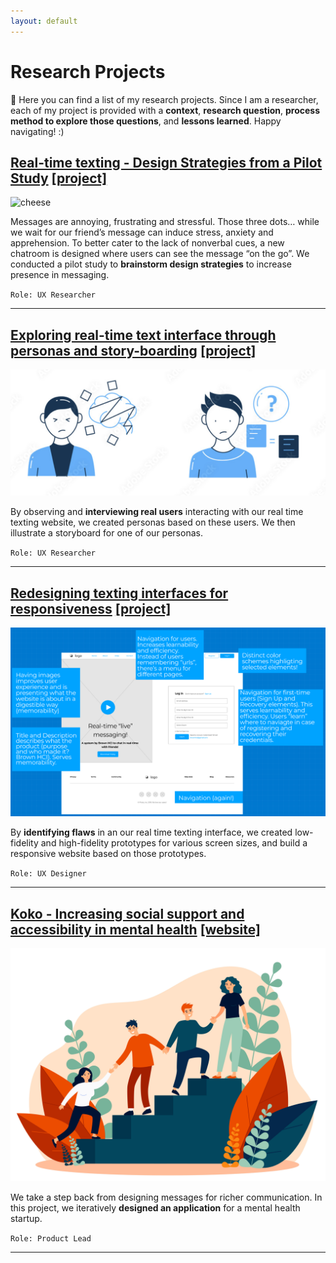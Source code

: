 ```yaml
---
layout: default
---
```


# Research Projects
👋 Here you can find a list of my research projects. Since I am a researcher, each of my project is provided with a **context**, **research question**, **process method to explore those questions**, and **lessons learned**. Happy navigating! :)

## [**Real-time texting - Design Strategies from a Pilot Study**]() [[project]](https://sleepypinks.github.io/livetyping)

![cheese](images/texting.jpeg)

Messages are annoying, frustrating and stressful. Those three dots… while we wait for our friend’s message can induce stress, anxiety and apprehension. To better cater to the lack of nonverbal cues, a new chatroom is designed where users can see the message “on the go”. We conducted a pilot study to **brainstorm design strategies** to increase presence in messaging.

`Role: UX Researcher`

***

## [**Exploring real-time text interface through personas and story-boarding**]() [[project]](https://sleepypinks.github.io/personas)

![confuse2.png](images/confuse2.png)

By observing and **interviewing real users** interacting with our real time texting website, we created personas based on these users. We then illustrate a storyboard for one of our personas.

`Role: UX Researcher`

***** 

## [**Redesigning texting interfaces for responsiveness**]() [[project]](https://sleepypinks.github.io/redesign)

![desktop.jpeg](images/desktop.jpeg)

By **identifying flaws** in an our real time texting interface, we created low-fidelity and high-fidelity prototypes for various screen sizes, and build a responsive website based on those prototypes.

`Role: UX Designer`

*** 


## [**Koko - Increasing social support and accessibility in mental health**]() [[website]](https://sleepypinks.github.io/koko)

![/peer_support](images//peersupport.jpeg)

We take a step back from designing messages for richer communication. In this project, we iteratively **designed an application** for a mental health startup.

`Role: Product Lead`

***
